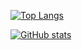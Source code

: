 [![Top Langs](https://github-readme-stats.vercel.app/api/top-langs/?username=distriful5061&layout=compact&exclude_repo=distriful5061.github.io)](https://github.com/anuraghazra/github-readme-stats)

[![GitHub stats](https://github-readme-stats.vercel.app/api?username=distriful5061&show_icons=true&count_private=false)](https://github.com/anuraghazra/github-readme-stats)
